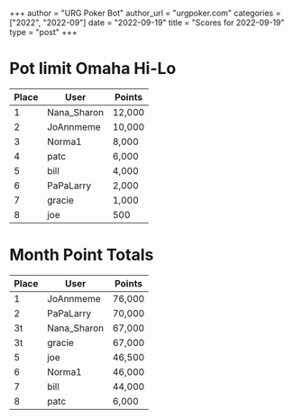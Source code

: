 +++
author = "URG Poker Bot"
author_url = "urgpoker.com"
categories = ["2022", "2022-09"]
date = "2022-09-19"
title = "Scores for 2022-09-19"
type = "post"
+++
# Pot limit Omaha Hi-Lo

| Place | User | Points |
|-------|------|--------|
| 1 | Nana_Sharon | 12,000 |
| 2 | JoAnnmeme | 10,000 |
| 3 | Norma1 | 8,000 |
| 4 | patc | 6,000 |
| 5 | bill | 4,000 |
| 6 | PaPaLarry | 2,000 |
| 7 | gracie | 1,000 |
| 8 | joe | 500 |

# Month Point Totals

| Place | User | Points |
|-------|------|--------|
| 1 | JoAnnmeme | 76,000 |
| 2 | PaPaLarry | 70,000 |
| 3t | Nana_Sharon | 67,000 |
| 3t | gracie | 67,000 |
| 5 | joe | 46,500 |
| 6 | Norma1 | 46,000 |
| 7 | bill | 44,000 |
| 8 | patc | 6,000 |
